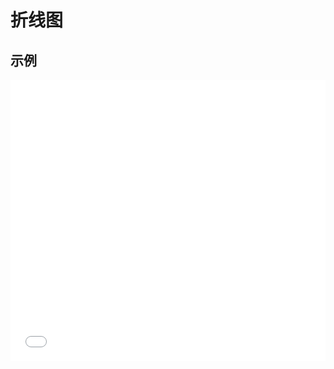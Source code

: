 # 折线图

## 示例

<iframe width="100%" height="450" src="//jsfiddle.net/zimoon/xj6crdmn/6/embedded/result,resources,html,js/?bodyColor=fff" allowfullscreen="allowfullscreen" frameborder="0"></iframe>


